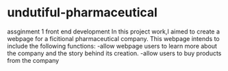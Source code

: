 # undutiful-pharmaceutical
assginment 1 front end development
In this project work,I aimed to create a webpage for a ficitional pharmaceutical company.
This webpage intends to include the following functions:
-allow webpage users to learn more about the company and the story behind its creation.
-allow users to buy products from the company
